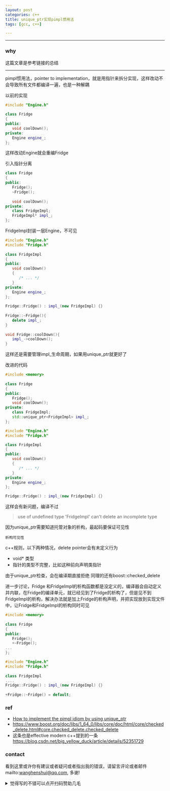 ```yaml
---
layout: post
categories: c++
title: unique_ptr实现pimpl惯用法
tags: [gcc, c++]

---
```


  

---

### why

这篇文章是参考链接的总结

----

pimpl惯用法，pointer to implementation，就是用指针来拆分实现，这样改动不会导致所有文件都编译一遍，也是一种解耦

以前的实现

```c++
#include "Engine.h"
 
class Fridge
{
public:
   void coolDown();
private:
   Engine engine_;
};
```

 这样改动Engine就会重编Fridge

引入指针分离

```c++
class Fridge
{
public:
   Fridge();
   ~Fridge();
 
   void coolDown();
private:
   class FridgeImpl;
   FridgeImpl* impl_;
};
```

FridgeImpl封装一层Engine，不可见

```c++
#include "Engine.h"
#include "Fridge.h"
 
class FridgeImpl
{
public:
   void coolDown()
   {
      /* ... */
   }
private:
   Engine engine_;
};
 
Fridge::Fridge() : impl_(new FridgeImpl) {}
 
Fridge::~Fridge(){
   delete impl_;
}
 
void Fridge::coolDown(){
   impl_->coolDown();
}
```

这样还是需要管理impl_生命周期，如果用unique_ptr就更好了

改进的代码

```c++
#include <memory>
 
class Fridge
{
public:
   Fridge();
   void coolDown();
private:
   class FridgeImpl;
   std::unique_ptr<FridgeImpl> impl_;
};
```

```c++
#include "Engine.h"
#include "Fridge.h"

class FridgeImpl
{
public:
   void coolDown()
   {
      /* ... */
   }
private:
   Engine engine_;
};

Fridge::Fridge() : impl_(new FridgeImpl) {}
```

这样会有新问题，编译不过

>use of undefined type 'FridgeImpl'
>can't delete an incomplete type

因为unique_ptr需要知道托管对象的析构，最起码要保证可见性

`析构可见性`

c++规则，以下两种情况，delete pointer会有未定义行为

- void* 类型
- 指针的类型不完整，比如这种前向声明类指针

由于unique_ptr检查，会在编译期直接拒绝 同理的还有boost::checked_delete



进一步讨论，Fridge 和FridgeImpl的析构函数都是没定义的，编译器会自动定义并内联，在Fridge的编译单元，就已经见到了Fridge的析构了，但是见不到FridgeImpl的析构，解决办法就是加上Fridge的析构声明，并把实现放到实现文件中，让Fridge和FridgeImpl的析构同时可见

```c++
#include <memory>
 
class Fridge
{
public:
   Fridge();
   +~Fridge();
...
};
```



```c++
#include "Engine.h"
#include "Fridge.h"
 
class FridgeImpl
....
Fridge::Fridge() : impl_(new FridgeImpl) {}
 
+Fridge::~Fridge() = default;
```



### ref

- [How to implement the pimpl idiom by using unique_ptr](https://www.fluentcpp.com/2017/09/22/make-pimpl-using-unique_ptr/)
- <https://www.boost.org/doc/libs/1_64_0/libs/core/doc/html/core/checked_delete.html#core.checked_delete.checked_delete>
- 这条也是effective modern c++提到的一条 <https://blog.csdn.net/big_yellow_duck/article/details/52351729>

### contact

看到这里或许你有建议或者疑问或者指出我的错误，请留言评论或者邮件mailto:wanghenshui@qq.com, 多谢! 
<details>
<summary>觉得写的不错可以点开扫码赞助几毛</summary>
<img src="https://wanghenshui.github.io/assets/wepay.png" alt="微信转账">
</details>
